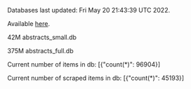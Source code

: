 Databases last updated: Fri May 20 21:43:39 UTC 2022. 

Available [here](https://github.com/cbeauhilton/ash-db/releases).


42M	abstracts_small.db

375M	abstracts_full.db

Current number of items in db:
[{"count(*)": 96904}]

Current number of scraped items in db:
[{"count(*)": 45193}]
